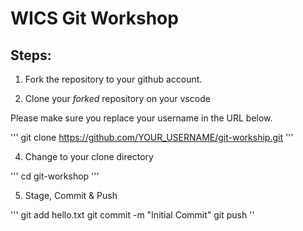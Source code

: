 # WICS Git Workshop

## Steps:

1. Fork the repository to your github account.

2. Clone your _forked_ repository on your vscode

Please make sure you replace your username in the URL below.

'''
git clone https://github.com/YOUR_USERNAME/git-workship.git
'''

4. Change to your clone directory

'''
cd git-workshop
'''

5. Stage, Commit & Push

'''
git add hello.txt
git commit -m "Initial Commit"
git push
''
